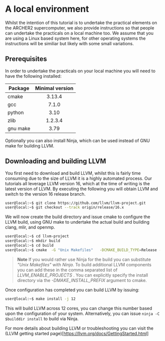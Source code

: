 # A local environment

Whilst the intention of this tutorial is to undertake the practical elements on the ARCHER2 supercomputer, we also provide instructions so that people can undertake the practicals on a local machine too. We assume that you are using a Linux based system here, for other operating systems the instructions will be similiar but likely with some small variations.

## Prerequisites

In order to undertake the practicals on your local machine you will need to have the following installed:

| Package        | Minimal version          |
| ------------- |:-------------:| 
| cmake      | 3.13.4 | 
| gcc      | 7.1.0     | 
| python | 3.10     |  
| zlib | 1.2.3.4      |  
| gnu make | 3.79      |  

Optionally you can also install Ninja, which can be used instead of GNU make for building LLVM.

## Downloading and building LLVM

You first need to download and build LLVM, whilst this is fairly time consuming due to the size of LLVM it is a highly automated process. Our tutorials all leverage LLVM version 16, which at the time of writing is the latest version of LLVM. By executing the following you will obtain LLVM and switch to the version 16 release branch.

```bash
user@local:~$ git clone https://github.com/llvm/llvm-project.git
user@local:~$ git checkout --track origin/release/16.x
```

We will now create the build directory and issue cmake to configure the LLVM build, using GNU make to undertake the actual build and building clang, mlir, and openmp.

```bash
user@local:~$ cd llvm-project
user@local:~$ mkdir build
user@local:~$ cd build
user@local:~$ cmake  -G "Unix Makefiles"   -DCMAKE_BUILD_TYPE=Release -DCMAKE_CXX_STANDARD=17   -DCMAKE_EXPORT_COMPILE_COMMANDS=ON   -DCMAKE_CXX_LINK_FLAGS="-Wl,-rpath,$LD_LIBRARY_PATH"   -DFLANG_ENABLE_WERROR=ON   -DLLVM_ENABLE_ASSERTIONS=ON   -DLLVM_TARGETS_TO_BUILD=host   -DLLVM_LIT_ARGS=-v   -DLLVM_ENABLE_PROJECTS="clang;mlir;openmp"   -DLLVM_ENABLE_RUNTIMES="compiler-rt" ../llvm
```

>**Note**
> If you would rather use Ninja for the build you can substitute _"Unix Makefiles"_ with _Ninja_. To build additional LLVM components you can add these in the comma separated list of _LLVM_ENABLE_PROJECTS_ . You can explicitly specify the install directory via the _-DMAKE_INSTALL_PREFIX_ argument to cmake.

Once configuration has completed you can build LLVM by issuing:

```bash
user@local:~$ make install -j 12
```

This will build LLVM across 12 cores, you can change this number based upon the configuration of your system. Alternatively, you can issue `ninja -C $builddir install` to build via Ninja.

For more details about building LLVM or troubleshooting you can visit the (LLVM getting started page)[https://llvm.org/docs/GettingStarted.html]
